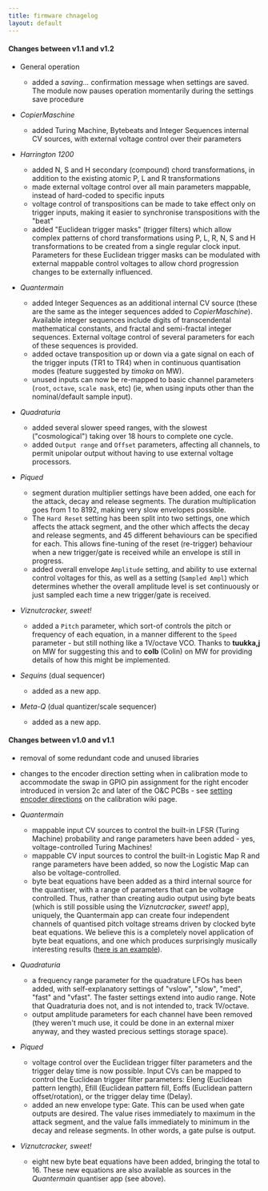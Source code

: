```yaml
---
title: firmware chnagelog
layout: default
---
```


#### Changes between v1.1 and v1.2
* General operation
  * added a _saving..._ confirmation message when settings are saved. The module now pauses operation momentarily during the settings save procedure

* _CopierMaschine_
  * added Turing Machine, Bytebeats and Integer Sequences internal CV sources, with external voltage control over their parameters

* _Harrington 1200_
  * added N, S and H secondary (compound) chord transformations, in addition to the existing atomic P, L and R transformations
  * made external voltage control over all main parameters mappable, instead of hard-coded to specific inputs
  * voltage control of transpositions can be made to take effect only on trigger inputs, making it easier to synchronise transpositions with the "beat"
  * added "Euclidean trigger masks" (trigger filters) which allow complex patterns of chord transformations using P, L, R, N, S and H transformations to be created from a single regular clock input. Parameters for these Euclidean trigger masks can be modulated with external mappable control voltages to allow chord progression changes to be externally influenced.

* _Quantermain_
  * added Integer Sequences as an additional internal CV source (these are the same as the integer sequences added to _CopierMaschine_). Available integer sequences include digits of transcendental mathematical constants, and fractal and semi-fractal integer sequences. External voltage control of several parameters for each of these sequences is provided.
  * added octave transposition up or down via a gate signal on each of the trigger inputs (TR1 to TR4) when in continuous quantisation modes (feature suggested by _timoka_ on MW).
  * unused inputs can now be re-mapped to basic channel parameters (`root`, `octave`, `scale mask`, etc) (ie, when using inputs other than the nominal/default sample input).

* _Quadraturia_
  * added several slower speed ranges, with the slowest ("cosmological") taking over 18 hours to complete one cycle.
  * added `Output range` and `Offset` parameters, affecting all channels, to permit unipolar output without having to use external voltage processors.

* _Piqued_
  * segment duration multiplier settings have been added, one each for the attack, decay and release segments. The duration multiplication goes from 1 to 8192, making very slow envelopes possible.
  * The `Hard Reset` setting has been split into two settings, one which affects the attack segment, and the other which affects the decay and release segments, and 45 different behaviours can be specified for each. This allows fine-tuning of the reset (re-trigger) behaviour when a new trigger/gate is received while an envelope is still in progress.
  * added overall envelope `Amplitude` setting, and ability to use external control voltages for this, as well as a setting (`Sampled Ampl`) which determines whether the overall amplitude level is set continuously or just sampled each time a new trigger/gate is received.

* _Viznutcracker, sweet!_
  * added a `Pitch` parameter, which sort-of controls the pitch or frequency of each equation, in a manner different to the `Speed` parameter - but still nothing like a 1V/octave VCO. Thanks to **tuukka,j** on MW for suggesting this and to **colb** (Colin) on MW for providing details of how this might be implemented.

* _Sequins_ (dual sequencer)
  * added as a new app.

* _Meta-Q_ (dual quantizer/scale sequencer)
  * added as a new app.

#### Changes between v1.0 and v1.1

* removal of some redundant code and unused libraries
* changes to the encoder direction setting when in calibration mode to accommodate the swap in GPIO pin assignment for the right encoder introduced in version 2c and later of the O&C PCBs - see [setting encoder directions](/O_C/calibration/#0-setting-encoder-directions) on the calibration wiki page.
 
* _Quantermain_
  * mappable input CV sources to control the built-in LFSR (Turing Machine) probability and range parameters have been added - yes, voltage-controlled Turing Machines!
  * mappable CV input sources to control the built-in Logistic Map R and range parameters have been added, so now the Logistic Map can also be voltage-controlled.
  * byte beat equations have been added as a third internal source for the quantiser, with a range of parameters that can be voltage controlled. Thus, rather than creating audio output using byte beats (which is still possible using the _Viznutcracker, sweet!_ app), uniquely, the Quantermain app can create four independent channels of quantised pitch voltage streams driven by clocked byte beat equations. We believe this is a completely novel application of byte beat equations, and one which produces surprisingly musically interesting results ([here is an example](https://soundcloud.com/bennelong-bicyclist/equitable-equations)).

* _Quadraturia_
  * a frequency range parameter for the quadrature LFOs has been added, with self-explanatory settings of "vslow", "slow", "med", "fast" and "vfast". The faster settings extend into audio range. Note that Quadraturia does not, and is not intended to, track 1V/octave.
  * output amplitude parameters for each channel have been removed (they weren't much use, it could be done in an external mixer anyway, and they wasted precious settings storage space).

* _Piqued_ 
  * voltage control over the Euclidean trigger filter parameters and the trigger delay time is now possible. Input CVs can be mapped to control the Euclidean trigger filter parameters: Eleng (Euclidean pattern length), Efill (Euclidean pattern fill, Eoffs (Euclidean pattern offset/rotation), or the trigger delay time (Delay).
  * added an new envelope type: Gate. This can be used when gate outputs are desired. The value rises immediately to maximum in the attack segment, and the value falls immediately to minimum in the decay and release segments. In other words, a gate pulse is output.

* _Viznutcracker, sweet!_
  * eight new byte beat equations have been added, bringing the total to 16. These new equations are also available as sources in the _Quantermain_ quantiser app (see above).
